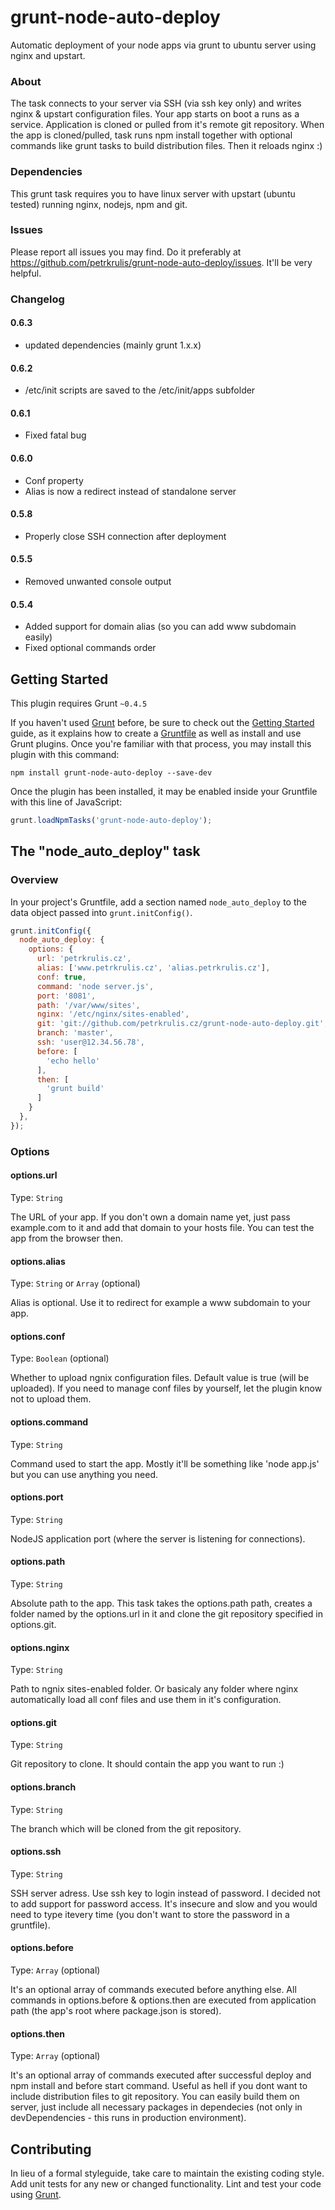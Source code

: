 # grunt-node-auto-deploy

Automatic deployment of your node apps via grunt to ubuntu server using nginx and upstart. 

### About
The task connects to your server via SSH (via ssh key only) and writes nginx & upstart configuration files. Your app starts on boot a runs as a service. Application is cloned or pulled from it's remote git repository. When the app is cloned/pulled, task runs npm install together with optional commands like grunt tasks to build distribution files. Then it reloads nginx :)

### Dependencies
This grunt task requires you to have linux server with upstart (ubuntu tested) running nginx, nodejs, npm and git.

### Issues
Please report all issues you may find. Do it preferably at https://github.com/petrkrulis/grunt-node-auto-deploy/issues. It'll be very helpful.

### Changelog

#### 0.6.3
- updated dependencies (mainly grunt 1.x.x)

#### 0.6.2
- /etc/init scripts are saved to the /etc/init/apps subfolder

#### 0.6.1
- Fixed fatal bug

#### 0.6.0
- Conf property
- Alias is now a redirect instead of standalone server

#### 0.5.8
- Properly close SSH connection after deployment

#### 0.5.5
- Removed unwanted console output

#### 0.5.4
- Added support for domain alias (so you can add www subdomain easily)
- Fixed optional commands order

## Getting Started
This plugin requires Grunt `~0.4.5`

If you haven't used [Grunt](http://gruntjs.com/) before, be sure to check out the [Getting Started](http://gruntjs.com/getting-started) guide, as it explains how to create a [Gruntfile](http://gruntjs.com/sample-gruntfile) as well as install and use Grunt plugins. Once you're familiar with that process, you may install this plugin with this command:

```shell
npm install grunt-node-auto-deploy --save-dev
```

Once the plugin has been installed, it may be enabled inside your Gruntfile with this line of JavaScript:

```js
grunt.loadNpmTasks('grunt-node-auto-deploy');
```

## The "node_auto_deploy" task

### Overview
In your project's Gruntfile, add a section named `node_auto_deploy` to the data object passed into `grunt.initConfig()`.

```js
grunt.initConfig({
  node_auto_deploy: {
    options: {
      url: 'petrkrulis.cz',
      alias: ['www.petrkrulis.cz', 'alias.petrkrulis.cz'],
      conf: true,
      command: 'node server.js',
      port: '8081',
      path: '/var/www/sites',
      nginx: '/etc/nginx/sites-enabled',
      git: 'git://github.com/petrkrulis.cz/grunt-node-auto-deploy.git',
      branch: 'master',
      ssh: 'user@12.34.56.78',
      before: [
        'echo hello'
      ],
      then: [
        'grunt build'
      ]
    }
  },
});
```

### Options

#### options.url
Type: `String`

The URL of your app. If you don't own a domain name yet, just pass example.com to it and add that domain to your hosts file. You can test the app from the browser then.

#### options.alias
Type: `String` or `Array` (optional)

Alias is optional. Use it to redirect for example a www subdomain to your app.

#### options.conf
Type: `Boolean` (optional)

Whether to upload ngnix configuration files. Default value is true (will be uploaded). If you need to manage conf files by yourself, let the plugin know not to upload them. 

#### options.command
Type: `String`

Command used to start the app. Mostly it'll be something like 'node app.js' but you can use anything you need. 

#### options.port
Type: `String`

NodeJS application port (where the server is listening for connections).

#### options.path
Type: `String`

Absolute path to the app. This task takes the options.path path, creates a folder named by the options.url in it and clone the git repository specified in options.git.

#### options.nginx
Type: `String`

Path to ngnix sites-enabled folder. Or basicaly any folder where nginx automatically load all conf files and use them in it's configuration. 

#### options.git
Type: `String`

Git repository to clone. It should contain the app you want to run :)

#### options.branch
Type: `String`

The branch which will be cloned from the git repository.

#### options.ssh
Type: `String`

SSH server adress. Use ssh key to login instead of password. I decided not to add support for password access. It's insecure and slow and you would need to type itevery time (you don't want to store the password in a gruntfile).

#### options.before
Type: `Array` (optional)

It's an optional array of commands executed before anything else. All commands in options.before & options.then are executed from application path (the app's root where package.json is stored).

#### options.then
Type: `Array` (optional)

It's an optional array of commands executed after successful deploy and npm install and before start command. Useful as hell if you dont want to include distribution files to git repository. You can easily build them on server, just include all necessary packages in dependecies (not only in devDependencies - this runs in production environment).   

## Contributing
In lieu of a formal styleguide, take care to maintain the existing coding style. Add unit tests for any new or changed functionality. Lint and test your code using [Grunt](http://gruntjs.com/).
